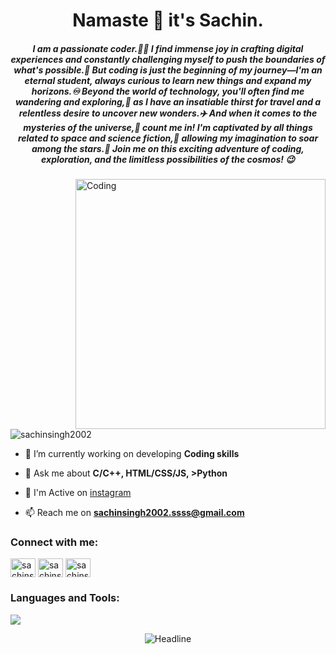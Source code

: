 <h1 align="center">Namaste 🙏 it's Sachin.  </h1>

<h5 align="center">I am a passionate coder.👨‍💻 I find immense joy in crafting digital experiences and constantly challenging myself to push the boundaries of what's possible.💯 But coding is just the beginning of my journey—I'm an eternal student, always curious to learn new things and expand my horizons.♾️ Beyond the world of technology, you'll often find me wandering and exploring,👣 as I have an insatiable thirst for travel and a relentless desire to uncover new wonders.✈️ And when it comes to the mysteries of the universe,🌌 count me in! I'm captivated by all things related to space and science fiction,🚀 allowing my imagination to soar among the stars.🔭 Join me on this exciting adventure of coding, exploration, and the limitless possibilities of the cosmos! 😉</h5>

<img align="right" alt="Coding" width="400" src="https://miro.medium.com/max/1360/0*7Q3yvSIv_t0ioJ-Z.gif">

<p align="left"> <img src="https://komarev.com/ghpvc/?username=sachinsingh2002&label=Profile%20views&color=0e75b6&style=flat" alt="sachinsingh2002" /> </p>

- 🌱 I’m currently working on developing **Coding skills**

- 💬 Ask me about **C/C++, HTML/CSS/JS, >Python**

- 📝 I'm Active on [instagram](https://www.instagram.com/sachinsingh2002/)

- 📫 Reach me on **sachinsingh2002.ssss@gmail.com**

<h3 align="left">Connect with me:</h3>
<p align="left">
<a href="https://twitter.com/sachinsingh2002" target="blank"><img align="center" src="https://skillicons.dev/icons?i=twitter" alt="sachinsingh2002" height="30" width="40" /></a>
<a href="https://linkedin.com/in/sachinsingh2002" target="blank"><img align="center" src="https://skillicons.dev/icons?i=linkedin" alt="sachinsingh2002" height="30" width="40" /></a>
<a href="https://instagram.com/sachinsingh2002" target="blank"><img align="center" src="https://skillicons.dev/icons?i=instagram" alt="sachinsingh2002" height="30" width="40" /></a>
</p>

<h3 align="left">Languages and Tools:</h3>

<p align="left"> <a href="https://github.com/sachinsingh2002"><img src="https://skillicons.dev/icons?i=cpp,python,java,html,css,js,bootstrap,firebase,vscode,supabase,figma,notion,react,azure,typescript,nextjs"> </a> </p>


<div align=center>
        <img src="https://readme-typing-svg.herokuapp.com?color=ff33df&size=20&center=true&vCenter=true&width=600&height=50&lines=Show+some+%E2%9D%A4%EF%B8%8F+by+starring+some+of+the+repositories!;" alt="Headline" />
    </div>



   




